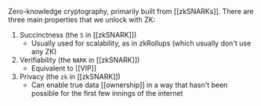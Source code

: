 Zero-knowledge cryptography, primarily built from [[zkSNARKs]]. There are three main properties that we unlock with ZK:

1. Succinctness (the `S` in [[zkSNARK]])
	- Usually used for scalability, as in zkRollups (which usually don't use any ZK)
2. Verifiability (the `NARK` in [[zkSNARK]])
	- Equivalent to [[VIP]]
3. Privacy (the `zk` in [[zkSNARK]])
	- Can enable true data [[ownership]] in a way that hasn't been possible for the first few innings of the internet